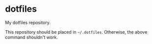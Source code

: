 # dotfiles

My dotfiles repository.

This repository should be placed in `~/.dotfiles`. Otherwise, the above command shouldn't work.
